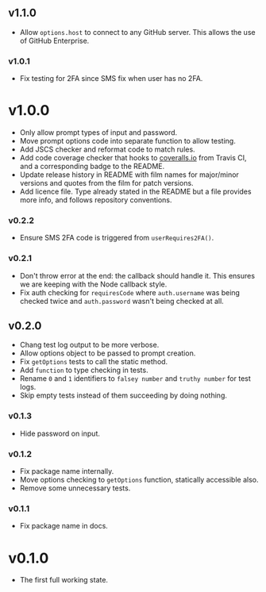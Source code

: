 ## v1.1.0
- Allow `options.host` to connect to any GitHub server. This allows the use of GitHub Enterprise.

### v1.0.1
- Fix testing for 2FA since SMS fix when user has no 2FA.

# v1.0.0
- Only allow prompt types of input and password.
- Move prompt options code into separate function to allow testing.
- Add JSCS checker and reformat code to match rules.
- Add code coverage checker that hooks to [coveralls.io](coveralls.io) from Travis CI, and a corresponding badge to the README.
- Update release history in README with film names for major/minor versions and quotes from the film for patch versions.
- Add licence file. Type already stated in the README but a file provides more info, and follows repository conventions.

### v0.2.2
- Ensure SMS 2FA code is triggered from `userRequires2FA()`.

### v0.2.1
- Don't throw error at the end: the callback should handle it. This ensures we are keeping with the Node callback style.
- Fix auth checking for `requiresCode` where `auth.username` was being checked twice and `auth.password` wasn't being checked at all.

## v0.2.0
- Chang test log output to be more verbose.
- Allow options object to be passed to prompt creation.
- Fix `getOptions` tests to call the static method.
- Add `function` to type checking in tests.
- Rename `0` and `1` identifiers to `falsey number` and `truthy number` for test logs.
- Skip empty tests instead of them succeeding by doing nothing.

### v0.1.3
- Hide password on input.

### v0.1.2
- Fix package name internally.
- Move options checking to `getOptions` function, statically accessible also.
- Remove some unnecessary tests.

### v0.1.1
- Fix package name in docs.

# v0.1.0
- The first full working state.
